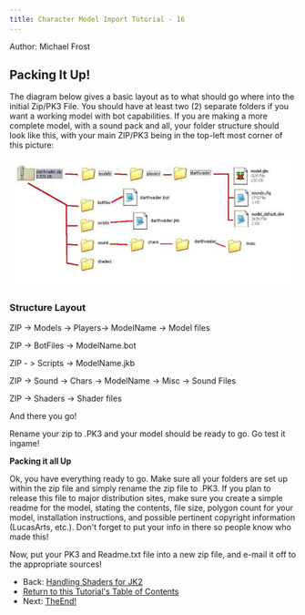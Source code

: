 ```yaml
---
title: Character Model Import Tutorial - 16
---
```


Author: Michael Frost

## Packing It Up\!

The diagram below gives a basic layout as to what should go where into
the initial Zip/PK3 File. You should have at least two (2) separate
folders if you want a working model with bot capabilities. If you are
making a more complete model, with a sound pack and all, your folder
structure should look like this, with your main ZIP/PK3 being in the
top-left most corner of this picture:

![](Image26.jpg)

### Structure Layout

ZIP -\> Models -\> Players-\> ModelName -\> Model files

ZIP -\> BotFiles -\> ModelName.bot

ZIP - \> Scripts -\> ModelName.jkb

ZIP -\> Sound -\> Chars -\> ModelName -\> Misc -\> Sound Files

ZIP -\> Shaders -\> Shader files

And there you go\!

Rename your zip to .PK3 and your model should be ready to go. Go test it
ingame\!

**Packing it all Up**

Ok, you have everything ready to go. Make sure all your folders are set
up within the zip file and simply rename the zip file to .PK3. If you
plan to release this file to major distribution sites, make sure you
create a simple readme for the model, stating the contents, file size,
polygon count for your model, installation instructions, and possible
pertinent copyright information (LucasArts, etc.). Don't forget to put
your info in there so people know who made this\!

Now, put your PK3 and Readme.txt file into a new zip file, and e-mail it
off to the appropriate sources\!

* Back: [Handling Shaders for JK2](../15_Shaders/)
* [Return to this Tutorial's Table of Contents](../)
* Next: [TheEnd\!](../17_End/)

